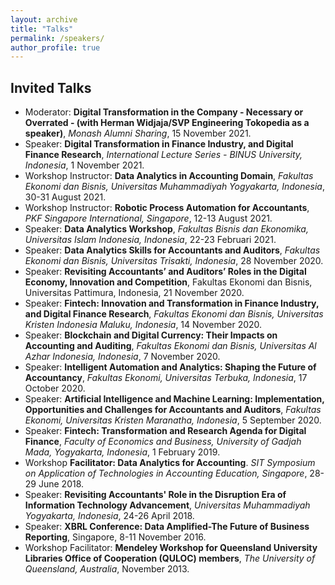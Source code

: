 ```yaml
---
layout: archive
title: "Talks"
permalink: /speakers/
author_profile: true
---
```




Invited Talks
----

* Moderator: **Digital Transformation in the Company - Necessary or Overrated - (with Herman Widjaja/SVP Engineering Tokopedia as a speaker)**, _Monash Alumni Sharing_, 15 November 2021.
* Speaker: **Digital Transformation in Finance Industry, and Digital Finance Research**, _International Lecture Series - BINUS University, Indonesia_, 1 November 2021.
* Workshop Instructor: **Data Analytics in Accounting Domain**, _Fakultas Ekonomi dan Bisnis, Universitas Muhammadiyah Yogyakarta, Indonesia_, 30-31 August 2021.
* Workshop Instructor: **Robotic Process Automation for Accountants**, _PKF Singapore International, Singapore_, 12-13 August 2021.
* Speaker: **Data Analytics Workshop**, _Fakultas Bisnis dan Ekonomika, Universitas Islam Indonesia, Indonesia_, 22-23 Februari 2021.
* Speaker: **Data Analytics Skills for Accountants and Auditors**, _Fakultas Ekonomi dan Bisnis, Universitas Trisakti, Indonesia_, 28 November 2020.
* Speaker: **Revisiting Accountants’ and Auditors’ Roles in the Digital Economy, Innovation and Competition**, Fakultas Ekonomi dan Bisnis, Universitas Pattimura, Indonesia, 21 November 2020.
* Speaker: **Fintech: Innovation and Transformation in Finance Industry, and Digital Finance Research**, _Fakultas Ekonomi dan Bisnis, Universitas Kristen Indonesia Maluku, Indonesia_, 14 November 2020.
* Speaker: **Blockchain and Digital Currency: Their Impacts on Accounting and Auditing**, _Fakultas Ekonomi dan Bisnis, Universitas Al Azhar Indonesia, Indonesia_, 7 November 2020.
* Speaker: **Intelligent Automation and Analytics: Shaping the Future of Accountancy**, _Fakultas Ekonomi, Universitas Terbuka, Indonesia_, 17 October 2020.
* Speaker: **Artificial Intelligence and Machine Learning: Implementation, Opportunities and Challenges for Accountants and Auditors**, _Fakultas Ekonomi, Universitas Kristen Maranatha, Indonesia_, 5 September 2020.
* Speaker: **Fintech: Transformation and Research Agenda for Digital Finance**, _Faculty of Economics and Business, University of Gadjah Mada, Yogyakarta, Indonesia_, 1 February 2019.
* Workshop **Facilitator: Data Analytics for Accounting**. _SIT Symposium on Application of Technologies in Accounting Education, Singapore_, 28-29 June 2018.
* Speaker: **Revisiting Accountants' Role in the Disruption Era of Information Technology Advancement**, _Universitas Muhammadiyah Yogyakarta, Indonesia_, 24-26 April 2018.
* Speaker: **XBRL Conference: Data Amplified-The Future of Business Reporting**, Singapore, 8-11 November 2016.
* Workshop Facilitator: **Mendeley Workshop for Queensland University Libraries Office of Cooperation (QULOC) members**, _The University of Queensland, Australia_, November 2013.
